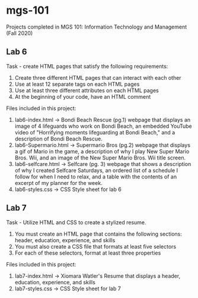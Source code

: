 # mgs-101
Projects completed in MGS 101: Information Technology and Management (Fall 2020)

## Lab 6
Task - create HTML pages that satisfy the following requirements:
1. Create three different HTML pages that can interact with each other
2. Use at least 12 separate tags on each HTML pages
3. Use at least three different attributes on each HTML pages
4. At the beginning of your code, have an HTML comment

Files included in this project:
1. lab6-index.html -> Bondi Beach Rescue (pg.1) webpage that displays an image of 4 lifeguards who work on Bondi Beach,
                   an embedded YouTube video of "Horrifying moments lifeguarding at Bondi Beach,"
                   and a description of Bondi Beach Rescue.
2. lab6-Supermario.html -> Supermario Bros (pg.2) webpage that displays a gif of Mario in the game, 
                        a description of why I play New Super Mario Bros. Wii, 
                        and an image of the New Super Mario Bros. Wii title screen. 
3. lab6-selfcare.html -> Selfcare (pg. 3) webpage that shows a description of why I created Selfcare Saturdays,
                      an ordered list of a schedule I follow for when I need to relax,
                      and a table with the contents of an excerpt of my planner for the week.
4. lab6-styles.css -> CSS Style sheet for lab 6

## Lab 7
Task - Utilize HTML and CSS to create a stylized resume. 
1. You must create an HTML page that contains the following sections:
    header, education, experience, and skills
2. You must also create a CSS file that formats at least five selectors
3. For each of these selectors, format at least three properties
    
Files included in this project:
1. lab7-index.html -> Xiomara Watler's Resume that displays a header, education, experience, and skills 
2. lab7-styles.css -> CSS Style sheet for lab 7
